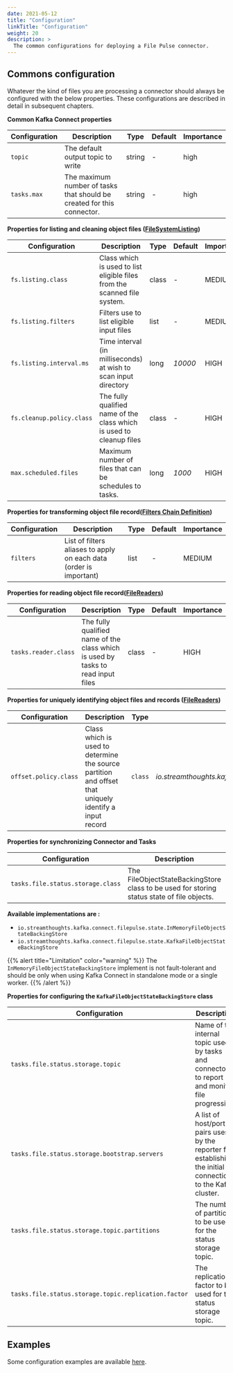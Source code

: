 ```yaml
---
date: 2021-05-12
title: "Configuration"
linkTitle: "Configuration"
weight: 20
description: >
  The common configurations for deploying a File Pulse connector.
---
```


## Commons configuration

Whatever the kind of files you are processing a connector should always be configured with the below properties.
These configurations are described in detail in subsequent chapters.

**Common Kafka Connect properties**

| Configuration |   Description |   Type    |   Default |   Importance  |
| --------------| --------------|-----------| --------- | ------------- |
| `topic` | The default output topic to write | string | *-* | high |
| `tasks.max` | The maximum number of tasks that should be created for this connector.  | string | *-* | high |

**Properties for listing and cleaning object files ([FileSystemListing](/kafka-connect-file-pulse/docs/developer-guide/file-listing/))**

| Configuration |   Description |   Type    |   Default |   Importance  |
| --------------| --------------|-----------| --------- | ------------- |
| `fs.listing.class` | Class which is used to list eligible files from the scanned file system. | class | *-* | MEDIUM |
| `fs.listing.filters` | Filters use to list eligible input files| list | *-* | MEDIUM |
| `fs.listing.interval.ms` | Time interval (in milliseconds) at wish to scan input directory | long | *10000* | HIGH |
| `fs.cleanup.policy.class` | The fully qualified name of the class which is used to cleanup files | class | *-* | HIGH |
| `max.scheduled.files` | Maximum number of files that can be schedules to tasks. | long | *1000* | HIGH |

**Properties for transforming object file record([Filters Chain Definition](/kafka-connect-file-pulse/docs/developer-guide/filters-chain-definition/))**

| Configuration |   Description |   Type    |   Default |   Importance  |
| --------------| --------------|-----------| --------- | ------------- |
| `filters` | List of filters aliases to apply on each data (order is important) | list | *-* | MEDIUM |

**Properties for reading object file record([FileReaders](/kafka-connect-file-pulse/docs/developer-guide/file-readers/))**

| Configuration |   Description |   Type    |   Default |   Importance  |
| --------------| --------------|-----------| --------- | ------------- |
| `tasks.reader.class` | The fully qualified name of the class which is used by tasks to read input files | class | *-* | HIGH |

**Properties for uniquely identifying object files and records ([FileReaders](/kafka-connect-file-pulse/docs/developer-guide/file-readers/))**

| Configuration |   Description |   Type    |   Default |   Importance  |
| --------------| --------------|-----------| --------- | ------------- |
| `offset.policy.class` | Class which is used to determine the source partition and offset that uniquely identify a input record | `class` | *io.streamthoughts.kafka.connect.filepulse.offset.DefaultSourceOffsetPolicy* | HIGH |

**Properties for synchronizing Connector and Tasks**

| Configuration |   Description |   Type    |   Default |   Importance  |
| --------------| --------------|-----------| --------- | ------------- |
| `tasks.file.status.storage.class` | The FileObjectStateBackingStore class to be used for storing status state of file objects. | `Class` | `io.streamthoughts.kafka.connect.filepulse.state.KafkaFileObjectStateBackingStore` | HIGH

**Available implementations are :**
* `io.streamthoughts.kafka.connect.filepulse.state.InMemoryFileObjectStateBackingStore`
* `io.streamthoughts.kafka.connect.filepulse.state.KafkaFileObjectStateBackingStore`

{{% alert title="Limitation" color="warning" %}}
The `InMemoryFileObjectStateBackingStore` implement is not fault-tolerant and should be only when using Kafka Connect in standalone mode or a single worker.
{{% /alert %}}

**Properties for configuring the `KafkaFileObjectStateBackingStore` class**

| Configuration |   Description |   Type    |   Default |   Importance  |
| --------------| --------------|-----------| --------- | ------------- |
| `tasks.file.status.storage.topic` | Name of the internal topic used by tasks and connector to report and monitor file progression. | class | *connect-file-pulse-status* | HIGH |
| `tasks.file.status.storage.bootstrap.servers` | A list of host/port pairs uses by the reporter for establishing the initial connection to the Kafka cluster. | string | *-* | HIGH |
| `tasks.file.status.storage.topic.partitions` | The number of partitions to be used for the status storage topic. | int | *-* | LOW |
| `tasks.file.status.storage.topic.replication.factor` | The replication factor to be used for the status storage topic. | float | *-* | LOW |

## Examples

Some configuration examples are available [here](https://github.com/streamthoughts/kafka-connect-file-pulse/tree/master/examples).